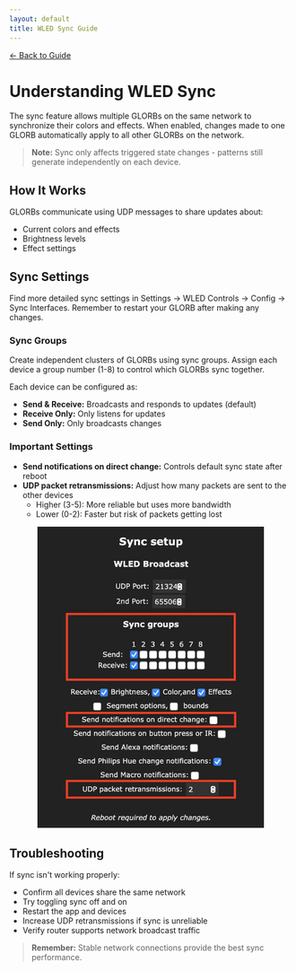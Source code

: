 ```yaml
---
layout: default
title: WLED Sync Guide
---
```


<div class="back-nav">
  <a href="/">← Back to Guide</a>
</div>

# Understanding WLED Sync

The sync feature allows multiple GLORBs on the same network to synchronize their colors and effects. When enabled, changes made to one GLORB automatically apply to all other GLORBs on the network.

> **Note:** Sync only affects triggered state changes - patterns still generate independently on each device.

## How It Works

GLORBs communicate using UDP messages to share updates about:
- Current colors and effects
- Brightness levels
- Effect settings

## Sync Settings

Find more detailed sync settings in Settings → WLED Controls → Config → Sync Interfaces. Remember to restart your GLORB after making any changes.

### Sync Groups

Create independent clusters of GLORBs using sync groups. Assign each device a group number (1-8) to control which GLORBs sync together.

Each device can be configured as:
- **Send & Receive:** Broadcasts and responds to updates (default)
- **Receive Only:** Only listens for updates
- **Send Only:** Only broadcasts changes

### Important Settings
- **Send notifications on direct change:** Controls default sync state after reboot
- **UDP packet retransmissions:** Adjust how many packets are sent to the other devices
  - Higher (3-5): More reliable but uses more bandwidth
  - Lower (0-2): Faster but risk of packets getting lost 

<div style="text-align: center;">
    <img src="/assets/images/sync_setup.jpeg" alt="WLED Sync Settings" style="width: 80%; max-width: 500px;">
</div>

## Troubleshooting

If sync isn't working properly:
- Confirm all devices share the same network
- Try toggling sync off and on
- Restart the app and devices
- Increase UDP retransmissions if sync is unreliable
- Verify router supports network broadcast traffic

> **Remember:** Stable network connections provide the best sync performance.